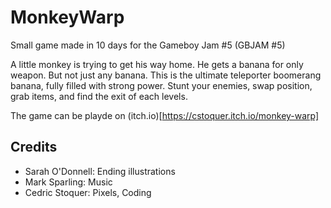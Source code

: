 # MonkeyWarp
Small game made in 10 days for the Gameboy Jam #5 (GBJAM #5)

A little monkey is trying to get his way home. He gets a banana for only weapon. But not just any banana. This is the ultimate teleporter boomerang banana, fully filled with strong power. Stunt your enemies, swap position, grab items, and find the exit of each levels.

The game can be playde on (itch.io)[https://cstoquer.itch.io/monkey-warp]

## Credits

 - Sarah O'Donnell: Ending illustrations
 - Mark Sparling: Music
 - Cedric Stoquer: Pixels, Coding
